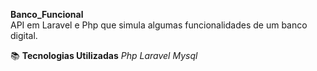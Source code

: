   **Banco_Funcional**  
  API em Laravel e Php que simula algumas funcionalidades de um banco digital. <br/>
 
 :books: **Tecnologias Utilizadas**
 *Php*
 *Laravel*
 *Mysql* <br/>
 

